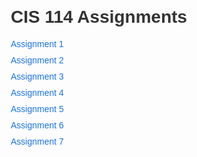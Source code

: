 <!DOCTYPE html>
<html lang="en">
<head>
    <meta charset="UTF-8">
    <meta name="viewport" content="width=device-width, initial-scale=1.0">
    <title>CIS 114 Assignments</title>
    <style>
        body {
            font-family: Arial, sans-serif;
            margin: 20px;
        }
        h1 {
            color: #333;
        }
        ul {
            list-style-type: none;
            padding: 0;
        }
        li {
            margin: 10px 0;
        }
        a {
            text-decoration: none;
            color: #1a73e8;
        }
        a:hover {
            text-decoration: underline;
        }
    </style>
</head>
<body>
    <h1>CIS 114 Assignments</h1>
    <ul>
        <li><a href="#">Assignment 1</a></li>
        <li><a href="#">Assignment 2</a></li>
        <li><a href="#">Assignment 3</a></li>
        <li><a href="#">Assignment 4</a></li>
        <li><a href="#">Assignment 5</a></li>
        <li><a href="#">Assignment 6</a></li>
        <li><a href="#">Assignment 7</a></li>
    </ul>
</body>
</html>
